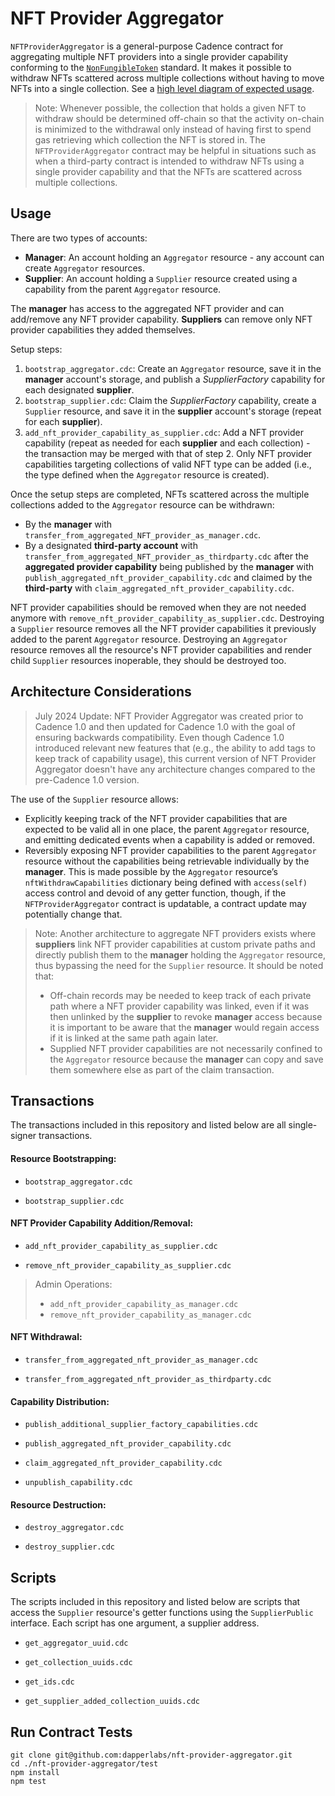 # NFT Provider Aggregator

`NFTProviderAggregator` is a general-purpose Cadence contract for aggregating multiple NFT providers into a single provider capability conforming to the [`NonFungibleToken`](https://github.com/onflow/flow-nft/blob/master/contracts/NonFungibleToken.cdc#L107) standard. It makes it possible to withdraw NFTs scattered across multiple collections without having to move NFTs into a single collection. See a [high level diagram of expected usage](https://sketchboard.me/BDDABYYoORLI#/).

> Note: Whenever possible, the collection that holds a given NFT to withdraw should be determined off-chain so that the activity on-chain is minimized to the withdrawal only instead of having first to spend gas retrieving which collection the NFT is stored in. The `NFTProviderAggregator` contract may be helpful in situations such as when a third-party contract is intended to withdraw NFTs using a single provider capability and that the NFTs are scattered across multiple collections.

## Usage

There are two types of accounts:
 - **Manager**: An account holding an `Aggregator` resource - any account can create `Aggregator` resources.
 - **Supplier**: An account holding a `Supplier` resource created using a capability from the parent `Aggregator` resource.

 The **manager** has access to the aggregated NFT provider and can add/remove any NFT provider capability. **Suppliers** can remove only NFT provider capabilities they added themselves.

Setup steps:
 1. `bootstrap_aggregator.cdc`: Create an `Aggregator` resource, save it in the **manager** account's storage, and publish a *SupplierFactory* capability for each designated **supplier**.
 2. `bootstrap_supplier.cdc`: Claim the *SupplierFactory* capability, create a `Supplier` resource, and save it in the **supplier** account's storage (repeat for each **supplier**).
 3. `add_nft_provider_capability_as_supplier.cdc`: Add a NFT provider capability (repeat as needed for each **supplier** and each collection) - the transaction may be merged with that of step 2. Only NFT provider capabilities targeting collections of valid NFT type can be added (i.e., the type defined when the `Aggregator` resource is created).
 
Once the setup steps are completed, NFTs scattered across the multiple collections added to the `Aggregator` resource can be withdrawn:
- By the **manager** with `transfer_from_aggregated_NFT_provider_as_manager.cdc`.
- By a designated **third-party account** with `transfer_from_aggregated_NFT_provider_as_thirdparty.cdc` after the **aggregated provider capability** being published by the **manager** with `publish_aggregated_nft_provider_capability.cdc` and claimed by the **third-party** with `claim_aggregated_nft_provider_capability.cdc`. 

NFT provider capabilities should be removed when they are not needed anymore with `remove_nft_provider_capability_as_supplier.cdc`. Destroying a `Supplier` resource removes all the NFT provider capabilities it previously added to the parent `Aggregator` resource. Destroying an `Aggregator` resource
removes all the resource's NFT provider capabilities and render child `Supplier` resources inoperable, they should be destroyed too.

## Architecture Considerations

> July 2024 Update: NFT Provider Aggregator was created prior to Cadence 1.0 and then updated for Cadence 1.0 with the goal of ensuring backwards compatibility. Even though Cadence 1.0 introduced relevant new features that  (e.g., the ability to add tags to keep track of capability usage), this current version of NFT Provider Aggregator doesn't have any architecture changes compared to the pre-Cadence 1.0 version.

The use of the `Supplier` resource allows:
- Explicitly keeping track of the NFT provider capabilities that are expected to be valid all in one place, the parent `Aggregator` resource, and emitting dedicated events when a capability is added or removed.
- Reversibly exposing NFT provider capabilities to the parent `Aggregator` resource without the capabilities being retrievable individually by the **manager**. This is made possible by the `Aggregator` resource’s `nftWithdrawCapabilities` dictionary being defined with `access(self)` access control and devoid of any getter function, though, if the `NFTProviderAggregator` contract is updatable, a contract update may potentially change that.

> Note: Another architecture to aggregate NFT providers exists where **suppliers** link NFT provider capabilities at custom private paths and directly publish them to the **manager** holding the `Aggregator` resource, thus bypassing the need for the `Supplier` resource. It should be noted that:
> - Off-chain records may be needed to keep track of each private path where a NFT provider capability was linked, even if it was then unlinked by the **supplier** to revoke **manager** access because it is important to be aware that the **manager** would regain access if it is linked at the same path again later.
> - Supplied NFT provider capabilities are not necessarily confined to the `Aggregator` resource because the **manager** can copy and save them somewhere else as part of the claim transaction.

## Transactions

The transactions included in this repository and listed below are all single-signer transactions.

#### Resource Bootstrapping:

- `bootstrap_aggregator.cdc`

- `bootstrap_supplier.cdc`

#### NFT Provider Capability Addition/Removal:

- `add_nft_provider_capability_as_supplier.cdc`

- `remove_nft_provider_capability_as_supplier.cdc`

> Admin Operations:
> - `add_nft_provider_capability_as_manager.cdc`
> - `remove_nft_provider_capability_as_manager.cdc`

#### NFT Withdrawal:

- `transfer_from_aggregated_nft_provider_as_manager.cdc`

- `transfer_from_aggregated_nft_provider_as_thirdparty.cdc`

#### Capability Distribution:

- `publish_additional_supplier_factory_capabilities.cdc`

- `publish_aggregated_nft_provider_capability.cdc`

- `claim_aggregated_nft_provider_capability.cdc`

- `unpublish_capability.cdc`

#### Resource Destruction:

- `destroy_aggregator.cdc`

- `destroy_supplier.cdc`

## Scripts

The scripts included in this repository and listed below are scripts that access the `Supplier` resource's getter functions using the `SupplierPublic` interface. Each script has one argument, a supplier address.

- `get_aggregator_uuid.cdc`

- `get_collection_uuids.cdc`

- `get_ids.cdc`

- `get_supplier_added_collection_uuids.cdc`

## Run Contract Tests

```
git clone git@github.com:dapperlabs/nft-provider-aggregator.git
cd ./nft-provider-aggregator/test
npm install
npm test
```
